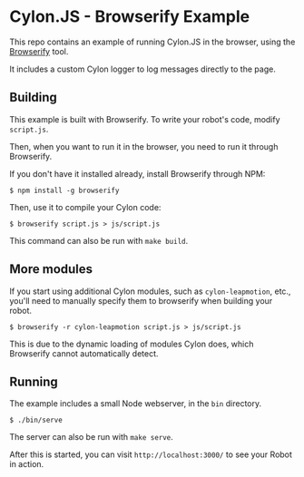 # Cylon.JS - Browserify Example

This repo contains an example of running Cylon.JS in the browser, using the [Browserify][] tool.

It includes a custom Cylon logger to log messages directly to the page.

[Browserify]: http://browserify.org

## Building

This example is built with Browserify.
To write your robot's code, modify `script.js`.

Then, when you want to run it in the browser, you need to run it through Browserify.

If you don't have it installed already, install Browserify through NPM:

    $ npm install -g browserify

Then, use it to compile your Cylon code:

    $ browserify script.js > js/script.js

This command can also be run with `make build`.

## More modules

If you start using additional Cylon modules, such as `cylon-leapmotion`, etc., you'll need to manually specify them to browserify when building your robot.

    $ browserify -r cylon-leapmotion script.js > js/script.js

This is due to the dynamic loading of modules Cylon does, which Browserify cannot automatically detect.

## Running

The example includes a small Node webserver, in the `bin` directory.

    $ ./bin/serve

The server can also be run with `make serve`.

After this is started, you can visit `http://localhost:3000/` to see your Robot
in action.
